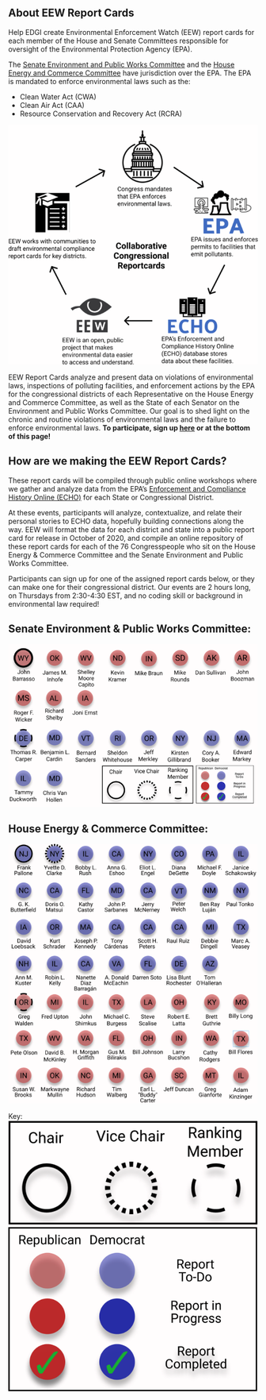 <!--This is the main content file to edit for this page. It is embedded in src/pages/cd-reports.js-->

## About EEW Report Cards
Help EDGI create Environmental Enforcement Watch (EEW) report cards for each member of the House and Senate Committees responsible for oversight of the Environmental Protection Agency (EPA).

The [Senate Environment and Public Works Committee](https://www.epw.senate.gov/public/) and the [House Energy and Commerce Committee](https://energycommerce.house.gov/) have jurisdiction over the EPA. The EPA is mandated to enforce environmental laws such as the:

* Clean Water Act (CWA)
* Clean Air Act (CAA)
* Resource Conservation and Recovery Act (RCRA)

![](./report-card-tracker.png)

EEW Report Cards analyze and present data on violations of environmental laws, inspections of polluting facilities, and enforcement actions by the EPA for the congressional districts of each Representative on the House Energy and Commerce Committee, as well as the State of each Senator on the Environment and Public Works Committee. Our goal is to shed light on the chronic and routine violations of environmental laws and the failure to enforce environmental laws. <b>To participate, sign up [here](https://docs.google.com/forms/d/e/1FAIpQLSecS_MMcDyMlF_BMECQeOvCGPBtAa5lGIM5chDL_7iXfPH-NA/viewform?usp=sf_link) or at the bottom of this page!</b>

## How are we making the EEW Report Cards?

These report cards will be compiled through public online workshops where we gather and analyze data from the EPA’s [Enforcement and Compliance History Online (ECHO)](https://echo.epa.gov/) for each State or Congressional District.

At these events, participants will analyze, contextualize, and relate their personal stories to ECHO data, hopefully building connections along the way. EEW will format the data for each district and state into a public report card for release in October of 2020, and compile an online repository of these report cards for each of the 76 Congresspeople who sit on the House Energy & Commerce Committee and the Senate Environment and Public Works Committee. 

Participants can sign up for one of the assigned report cards below, or they can make one for their congressional district. Our events are 2 hours long, on Thursdays from 2:30-4:30 EST, and no coding skill or background in environmental law required!

## Senate Environment & Public Works Committee:

![](./senate-env-pw.png)

## House Energy & Commerce Committee:

![](house-energy-commerce.png)

Key:
![](./key-outlines.png)
![](./key-progress.png)